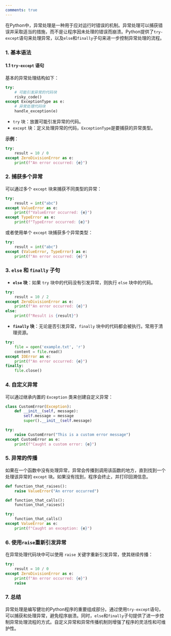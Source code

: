 ```yaml
---
comments: true
---
```


在Python中，异常处理是一种用于应对运行时错误的机制。异常处理可以捕获错误并采取适当的措施，而不是让程序因未处理的错误而崩溃。Python提供了`try-except`语句来处理异常，以及`else`和`finally`子句来进一步控制异常处理的流程。

### 1. 基本语法

#### 1.1 `try-except` 语句

基本的异常处理结构如下：

```python
try:
    # 可能引发异常的代码块
    risky_code()
except ExceptionType as e:
    # 异常处理代码块
    handle_exception(e)
```

- `try` 块：放置可能引发异常的代码。
- `except` 块：定义处理异常的代码，`ExceptionType`是要捕获的异常类型。

**示例**：

```python
try:
    result = 10 / 0
except ZeroDivisionError as e:
    print(f"An error occurred: {e}")
```

### 2. 捕获多个异常

可以通过多个 `except` 块来捕获不同类型的异常：

```python
try:
    result = int("abc")
except ValueError as e:
    print(f"ValueError occurred: {e}")
except TypeError as e:
    print(f"TypeError occurred: {e}")
```

或者使用单个 `except` 块捕获多个异常类型：

```python
try:
    result = int("abc")
except (ValueError, TypeError) as e:
    print(f"An error occurred: {e}")
```

### 3. `else` 和 `finally` 子句

- **`else` 块**：如果 `try` 块中的代码没有引发异常，则执行 `else` 块中的代码。

```python
try:
    result = 10 / 2
except ZeroDivisionError as e:
    print(f"An error occurred: {e}")
else:
    print(f"Result is {result}")
```

- **`finally` 块**：无论是否引发异常，`finally` 块中的代码都会被执行。常用于清理资源。

```python
try:
    file = open('example.txt', 'r')
    content = file.read()
except IOError as e:
    print(f"An error occurred: {e}")
finally:
    file.close()
```

### 4. 自定义异常

可以通过继承内置的 `Exception` 类来创建自定义异常：

```python
class CustomError(Exception):
    def __init__(self, message):
        self.message = message
        super().__init__(self.message)

try:
    raise CustomError("This is a custom error message")
except CustomError as e:
    print(f"Caught a custom error: {e}")
```

### 5. 异常的传播

如果在一个函数中没有处理异常，异常会传播到调用该函数的地方，直到找到一个处理该异常的 `except` 块。如果没有找到，程序会终止，并打印回溯信息。

```python
def function_that_raises():
    raise ValueError("An error occurred")

def function_that_calls():
    function_that_raises()

try:
    function_that_calls()
except ValueError as e:
    print(f"Caught an exception: {e}")
```

### 6. 使用`raise`重新引发异常

在异常处理代码块中可以使用 `raise` 关键字重新引发异常，使其继续传播：

```python
try:
    result = 10 / 0
except ZeroDivisionError as e:
    print(f"An error occurred: {e}")
    raise
```

### 7. 总结

异常处理是编写健壮的Python程序的重要组成部分。通过使用`try-except`语句，可以捕获和处理异常，避免程序崩溃。同时，`else`和`finally`子句提供了进一步控制异常处理流程的方式。自定义异常和异常传播机制则增强了程序的灵活性和可维护性。